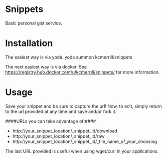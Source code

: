 # Snippets
Basic personal gist service. 

# Installation
The easiest way is via yoda. yoda summon kcmerrill/snippets

The next easiest way is via docker. See https://registry.hub.docker.com/u/kcmerrill/snippets/ for more information.

# Usage
Save your snippet and be sure to capture the url!
Now, to edit, simply return to the url provided at any time and save and/or fork it.

####URLs you can take advantage of:####
* http://your_snippet_location/_snippet_id/download
* http://your_snippet_location/_snippet_id/raw
* http://your_snippet_location/_snippet_id/_file_name_of_your_choosing

The last URL provided is useful when using wget/curl in your applications.
